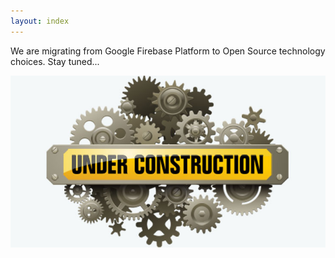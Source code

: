 ```yaml
---
layout: index
---
```

<div class="sum-home">
<span>We are migrating from Google Firebase Platform to Open Source technology choices.
Stay tuned...</span>

![Under Construction](/assets/img/under-construction.jpg)
</div>